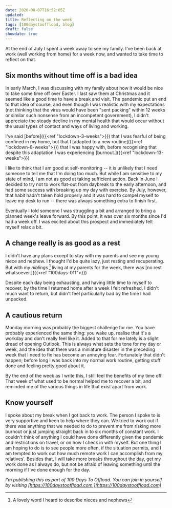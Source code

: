 ```yaml
---
date: 2020-08-07T16:52:05Z
updated:
title: Reflecting on the week
tags: [100daystooffload, blog]
draft: false
showdate: true
---
```


At the end of July I spent a week away to see my family. I've been back at work (well working from home) for a week now, and wanted to take time to reflect on that.

## Six months without time off is a bad idea

In early March, I was discussing with my family about how it would be nice to take some time off over Easter. I last saw them at Christmas and it seemed like a good time to have a break and visit. The pandemic put an end to that idea of course, and even though I was realistic with my expectations (not thinking that the virus would have been "sent packing" within 12 weeks or similar such nonsense from an incompetent government), I didn't appreciate the steady decline in my mental health that would occur without the usual types of contact and ways of living and working.

I've said [before]({{<ref "lockdown-3-weeks">}}) that I was fearful of being confined in my home, but that I [adapted to a new routine]({{<ref "lockdown-8-weeks">}}) that I was happy with, before recognising that despite this adaptation I was experiencing [burnout.]({{<ref "lockdown-13-weeks">}})

I like to think that I am good at self-monitoring -- it is unlikely that I need someone to tell me that I'm doing too much. But while I am sensitive to my state of mind, I am not as good at taking sufficient action. Back in June I decided to try not to work flat-out from daybreak to the early afternoon, and had some success with breaking up my day with exercise. By July, however, that habit hadn't taken hold properly and it was hard to compel myself to leave my desk to run -- there was always something extra to finish first.

Eventually I told someone I was struggling a bit and arranged to bring a planned week's leave forward. By this point, it was over six months since I'd had a week off. I was excited about this prospect and immediately felt myself relax a bit.

## A change really is as good as a rest

I didn't have any plans except to stay with my parents and see my young niece and nephew. I thought I'd be quite lazy, just resting and recuperating. But with my *niblings* [^1] living at my parents for the week, there was [no rest whatsoever.]({{<ref "100days-011">}})

Despite each day being exhausting, and having little time to myself to recover, by the time I returned home after a week I felt refreshed. I didn't much want to return, but didn't feel particularly bad by the time I had unpacked.

## A cautious return

Monday morning was probably the biggest challenge for me. You have probably experienced the same thing: you wake up, realise that it's a workday and don't really feel like it. Added to that for me lately is a slight dread of opening Outlook. This is always what sets the tone for my day or week, and the idea that there was a miniature disaster in the preceding week that I need to fix has become an annoying fear. Fortunately that didn't happen; before long I was back into my normal work routine, getting stuff done and feeling pretty good about it.

By the end of the week as I write this, I still feel the benefits of my time off. That week of what used to be normal helped me to recover a bit, and reminded me of the various things in life that exist apart from work.

## Know yourself

I spoke about my break when I got back to work. The person I spoke to is very supportive and keen to help where they can. We tried to work out if there was anything that we needed to do to prevent me from risking more burnout or just jumping straight back in to six months of constant work. I couldn't think of anything I could have done differently given the pandemic and restrictions on travel, or on how I check in with myself. But one thing I am hoping to do is to see people more often, if the situation permits, and I am tempted to work out how much remote work I can accomplish from my relatives'. Besides that, I will take more breaks throughout the day, get my work done as I always do, but not be afraid of leaving something until the morning if I've done enough for the day.

*I'm publishing this as part of 100 Days To Offload. You can join in yourself by visiting [https://100daystooffload.com.](https://100daystooffload.com)*

[^1]: A lovely word I heard to describe nieces and nephews
